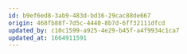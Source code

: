 ```yaml
---
id: b9ef6ed8-3ab9-483d-bd36-29cac88de667
origin: 468fb88f-7d5c-4440-8b7d-6ff32111dfcd
updated_by: c10c1599-a925-4e29-b45f-a4f9934c1ca7
updated_at: 1664911591
---
```

